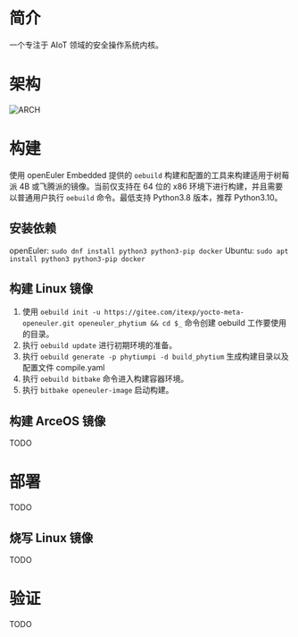 # 简介
一个专注于 AIoT 领域的安全操作系统内核。

# 架构
![ARCH](https://qclic.github.io/img/secos.arch.svg)

# 构建
使用 openEuler Embedded 提供的 `oebuild` 构建和配置的工具来构建适用于树莓派 4B 或飞腾派的镜像。当前仅支持在 64 位的 x86 环境下进行构建，并且需要以普通用户执行 `oebuild` 命令。最低支持 Python3.8 版本，推荐 Python3.10。

## 安装依赖
openEuler: `sudo dnf install python3 python3-pip docker`
Ubuntu: `sudo apt install python3 python3-pip docker`

## 构建 Linux 镜像

1. 使用 `oebuild init -u https://gitee.com/itexp/yocto-meta-openeuler.git openeuler_phytium && cd $_` 命令创建 oebuild 工作要使用的目录。
2. 执行 `oebuild update` 进行初期环境的准备。
3. 执行 `oebuild generate -p phytiumpi -d build_phytium` 生成构建目录以及配置文件 compile.yaml
4. 执行 `oebuild bitbake` 命令进入构建容器环境。
5. 执行 `bitbake openeuler-image` 启动构建。

## 构建 ArceOS 镜像
TODO

# 部署
TODO

## 烧写 Linux 镜像
TODO

# 验证

TODO
